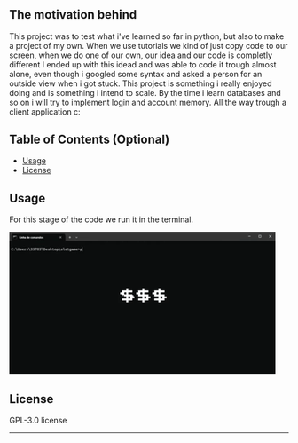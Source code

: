 # <Casino-Slot-Machine-in-python>

## The motivation behind

This project was to test what i've learned so far in python, but also to make a project of my own.
When we use tutorials we kind of just copy code to our screen, when we do one of our own, our idea and our code is completly different
I ended up with this idead and was able to code it trough almost alone, even though i googled some syntax and asked a person for an outside view
when i got stuck.
This project is something i really enjoyed doing and is something i intend to scale. By the time i learn databases and so on i will try to implement
 login and account memory. All the way trough a client application c:

## Table of Contents (Optional)

- [Usage](#usage)
- [License](#license)


## Usage

For this stage of the code we run it in the terminal. 



![ps](/assets/giphy.gif)



## License

 GPL-3.0 license

---



